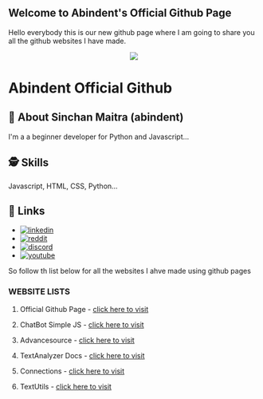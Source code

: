 ## Welcome to Abindent's Official Github Page
Hello everybody this is our new github page where I am going to share you all the github websites I have made.

<p align="center">
  <img max-width="100%" src="https://i.imgur.com/orfhf4u.png?1" />
</p>

# Abindent Official Github


## 🚀 About Sinchan Maitra (abindent)
I'm a a beginner developer for Python and Javascript...

## 🕵️‍ Skills
Javascript, HTML, CSS, Python...

## 🔗 Links

- [![linkedin](https://img.shields.io/badge/linkedin-0A66C2?style=for-the-badge&logo=linkedin&logoColor=white)](https://www.linkedin.com/in/sinchan-maitra-22a303217/)
- [![reddit](https://img.shields.io/reddit/subreddit-subscribers/Abindent?style=social)](https://reddit.com/r/Abindent)
- [![discord](https://img.shields.io/discord/843750265554206740)](https://discord.com/invite/dFW3gG7gPy) 
- [![youtube](https://img.shields.io/youtube/channel/subscribers/UCYCtnmYa44736S7GbfnbYoQ?style=social)](https://tiny.cc/DiscoHuge-YT)



So follow th list below for all the websites I ahve made using github pages

### WEBSITE LISTS
1) Official Github Page - [click here to visit](https://abindent.github.io/)

2) ChatBot Simple JS - [click here to visit](https://abindent.github.io/chatbot-simple-js/)

3) Advancesource - [click here to visit](https://abindent.github.io/advancesource/)

4) TextAnalyzer Docs - [click here to visit](https://abindent.github.io/textanalyzer/)
 
5) Connections - [click here to visit](https://abindent.github.io/connections/)

6) TextUtils - [click here to visit](https://abindent.github.io/TextUtils/)

